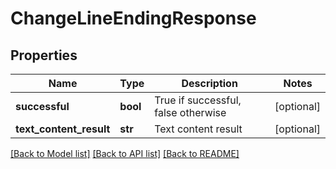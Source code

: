 # ChangeLineEndingResponse

## Properties
Name | Type | Description | Notes
------------ | ------------- | ------------- | -------------
**successful** | **bool** | True if successful, false otherwise | [optional] 
**text_content_result** | **str** | Text content result | [optional] 

[[Back to Model list]](../README.md#documentation-for-models) [[Back to API list]](../README.md#documentation-for-api-endpoints) [[Back to README]](../README.md)


